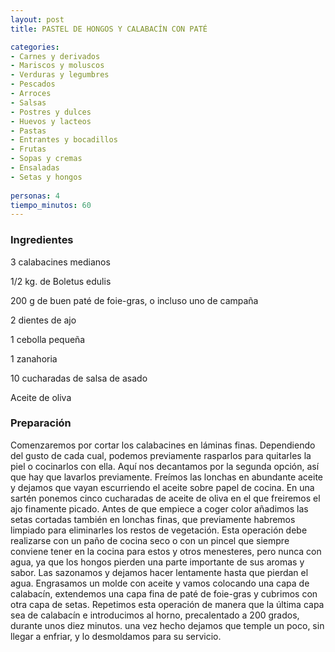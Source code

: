 ```yaml
---
layout: post
title: PASTEL DE HONGOS Y CALABACÍN CON PATÉ

categories:
- Carnes y derivados
- Mariscos y moluscos
- Verduras y legumbres
- Pescados
- Arroces
- Salsas
- Postres y dulces
- Huevos y lacteos
- Pastas
- Entrantes y bocadillos
- Frutas
- Sopas y cremas
- Ensaladas
- Setas y hongos
 
personas: 4 
tiempo_minutos: 60 
---
```

<h3>Ingredientes</h3>
3 calabacines medianos

1/2 kg. de Boletus edulis

200 g de buen paté de foie-gras, o incluso uno de campaña

2 dientes de ajo

1 cebolla pequeña

1 zanahoria

10 cucharadas de salsa de asado

Aceite de oliva

<h3>Preparación</h3>
Comenzaremos por cortar los calabacines en láminas finas. Dependiendo del gusto de cada cual, podemos previamente rasparlos para quitarles la piel o cocinarlos con ella. Aquí nos decantamos por la segunda opción, así que hay que lavarlos previamente. Freímos las lonchas en abundante aceite y dejamos que vayan escurriendo el aceite sobre papel de cocina. En una sartén ponemos cinco cucharadas de aceite de oliva en el que freiremos el ajo finamente picado. Antes de que empiece a coger color añadimos las setas cortadas también en lonchas finas, que previamente habremos limpiado para eliminarles los restos de vegetación. Esta operación debe realizarse con un paño de cocina seco o con un pincel que siempre conviene tener en la cocina para estos y otros menesteres, pero nunca con agua, ya que los hongos pierden una parte importante de sus aromas y sabor. Las sazonamos y dejamos hacer lentamente hasta que pierdan el agua. Engrasamos un molde con aceite y vamos colocando una capa de calabacín, extendemos una capa fina de paté de foie-gras y cubrimos con otra capa de setas. Repetimos esta operación de manera que la última capa sea de calabacín e introducimos al horno, precalentado a 200 grados, durante unos diez minutos. una vez hecho dejamos que temple un poco, sin llegar a enfriar, y lo desmoldamos para su servicio.

